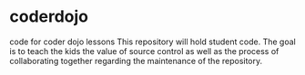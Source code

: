 coderdojo
=========

code for coder dojo lessons
This repository will hold student code. The goal is to teach the kids the value of source control as well as the process of 
collaborating together regarding the maintenance of the repository. 
